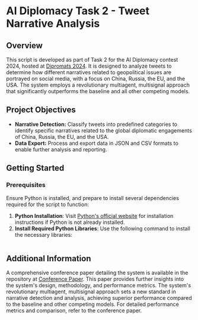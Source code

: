 # AI Diplomacy Task 2 - Tweet Narrative Analysis

## Overview
This script is developed as part of Task 2 for the AI Diplomacy contest 2024, hosted at [Dipromats 2024](https://sites.google.com/view/dipromats2024/home). It is designed to analyze tweets to determine how different narratives related to geopolitical issues are portrayed on social media, with a focus on China, Russia, the EU, and the USA. The system employs a revolutionary multiagent, multisignal approach that significantly outperforms the baseline and all other competing models.

## Project Objectives
- **Narrative Detection:** Classify tweets into predefined categories to identify specific narratives related to the global diplomatic engagements of China, Russia, the EU, and the USA.
- **Data Export:** Process and export data in JSON and CSV formats to enable further analysis and reporting.

## Getting Started

### Prerequisites
Ensure Python is installed, and prepare to install several dependencies required for the script to function:

1. **Python Installation**: Visit [Python's official website](https://www.python.org/downloads/) for installation instructions if Python is not already installed.
2. **Install Required Python Libraries**: Use the following command to install the necessary libraries:
   ```bash

## Additional Information

A comprehensive conference paper detailing the system is available in the repository at [Conference Paper](assets/documents/Dipromat_24_CEUR_AlbertoCaballero.pdf).
This paper provides further insights into the system's design, methodology, and performance metrics.
The system's revolutionary multiagent, multisignal approach sets a new standard in narrative detection and analysis, achieving superior performance compared to the baseline and other competing models. For detailed performance metrics and comparison, refer to the conference paper.

